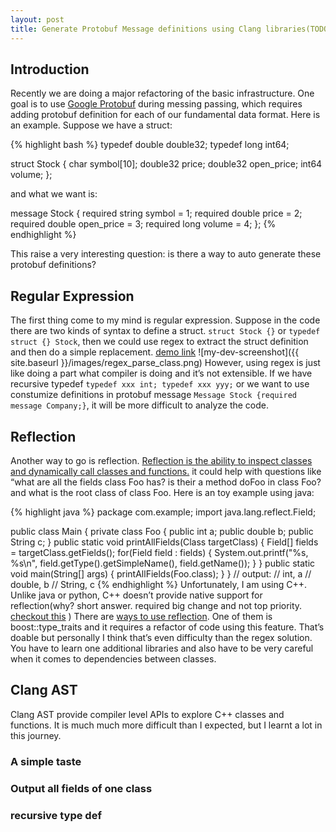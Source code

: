 ```yaml
---
layout: post
title: Generate Protobuf Message definitions using Clang libraries(TODO)
---
```


## Introduction
Recently we are doing a major refactoring of the basic infrastructure. One goal is to use [Google Protobuf](https://github.com/google/protobuf) during messing passing, which requires adding protobuf definition for each of our fundamental data format. Here is an example. Suppose we have a struct:

{% highlight bash %}
typedef double double32;
typedef long int64;

struct Stock {
char symbol[10];
double32 price;
double32 open_price;
int64 volume;
};

and what we want is:

message Stock {
required string symbol = 1;
required double price = 2;
required double open_price = 3;
required long volume = 4;
};
{% endhighlight %}

This raise a very interesting question: is there a way to auto generate these protobuf definitions?

## Regular Expression
The first thing come to my mind is regular expression. Suppose in the code there are two kinds of syntax to define a struct.
`struct Stock {}` or `typedef struct {} Stock`, then we could use regex  to extract the struct definition and then do a simple replacement. 
[demo link](https://regex101.com/r/zP0nB8/2)
![my-dev-screenshot]({{ site.baseurl }}/images/regex_parse_class.png)
However, using regex is just like doing a part what compiler is doing and it’s not extensible. If we have recursive typedef `typedef xxx int; typedef xxx yyy;` or we want to use constumize definitions in protobuf message  `Message Stock {required message Company;}`, it will be more difficult to analyze the code. 

## Reflection
Another way to go is reflection. [Reflection is the ability to inspect classes and dynamically call classes and functions.](http://stackoverflow.com/questions/37628/what-is-reflection-and-why-is-it-useful) it could help with questions like “what are all the fields class Foo has? is their a method doFoo in class Foo? and what is the root class of class Foo. Here is an toy example using java:

{% highlight java %}
package com.example;
import java.lang.reflect.Field;

public class Main {
    private class Foo {
        public int a;
        public double b;
        public String c;
    }
    public static void printAllFields(Class targetClass) {
        Field[] fields = targetClass.getFields();
        for(Field field : fields) {
            System.out.printf("%s, %s\n", field.getType().getSimpleName(), field.getName());
        }
    }
    public static void main(String[] args) {
        printAllFields(Foo.class);
    }
}
// output:
// int, a
// double, b
// String, c
{% endhighlight %}
Unfortunately, I am using C++. Unlike java or python, C++ doesn’t provide native support for reflection(why? short answer. required big change and not top priority. [checkout this](http://stackoverflow.com/questions/359237/why-does-c-not-have-reflection) ) There are [ ways to use reflection](http://stackoverflow.com/questions/41453/how-can-i-add-reflection-to-a-c-application). One of them is boost::type_traits and it requires a refactor of code using this feature. That’s doable but personally I think that’s even difficulty than the regex solution. You have to learn one additional libraries and also have to be very careful when it comes to dependencies between classes. 
## Clang AST

Clang AST provide compiler level APIs to explore C++ classes and functions. It is much much more difficult than I expected, but I learnt a lot in this journey.

### A simple taste
### Output all fields of one class
### recursive type def


